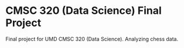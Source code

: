 # CMSC 320 (Data Science) Final Project
Final project for UMD CMSC 320 (Data Science). Analyzing chess data.
